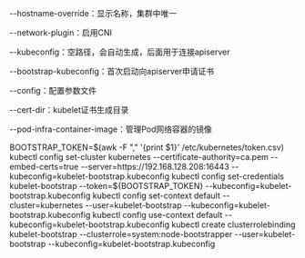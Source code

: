 --hostname-override：显示名称，集群中唯一

--network-plugin：启用CNI

--kubeconfig：空路径，会自动生成，后面用于连接apiserver

--bootstrap-kubeconfig：首次启动向apiserver申请证书

--config：配置参数文件

--cert-dir：kubelet证书生成目录

--pod-infra-container-image：管理Pod网络容器的镜像


BOOTSTRAP_TOKEN=$(awk -F "," '{print $1}' /etc/kubernetes/token.csv)
kubectl config set-cluster kubernetes --certificate-authority=ca.pem --embed-certs=true --server=https://192.168.128.208:16443 --kubeconfig=kubelet-bootstrap.kubeconfig
kubectl config set-credentials kubelet-bootstrap --token=${BOOTSTRAP_TOKEN} --kubeconfig=kubelet-bootstrap.kubeconfig
kubectl config set-context default --cluster=kubernetes --user=kubelet-bootstrap --kubeconfig=kubelet-bootstrap.kubeconfig
kubectl config use-context default --kubeconfig=kubelet-bootstrap.kubeconfig
kubectl create clusterrolebinding kubelet-bootstrap --clusterrole=system:node-bootstrapper --user=kubelet-bootstrap --kubeconfig=kubelet-bootstrap.kubeconfig